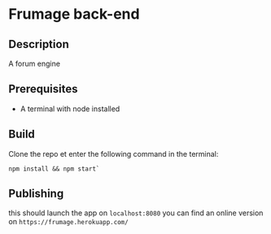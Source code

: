 # Frumage back-end

## Description
A forum engine

## Prerequisites

- A terminal with node installed

## Build

Clone the repo et enter the following command in the terminal:
```
npm install && npm start`
```

## Publishing

this should launch the app on
    `localhost:8080`
you can find an online version on
    `https://frumage.herokuapp.com/`
